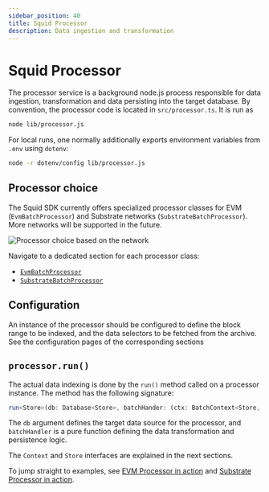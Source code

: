 ```yaml
---
sidebar_position: 40
title: Squid Processor
description: Data ingestion and transformation 
---
```


# Squid Processor

The processor service is a background node.js process responsible for data ingestion, transformation and data persisting into the target database. By convention, the processor code is located in `src/processor.ts`. It is run as 
```bash
node lib/processor.js
```

For local runs, one normally additionally exports environment variables from `.env` using `dotenv`:
```bash
node -r dotenv/config lib/processor.js
```

## Processor choice

The Squid SDK currently offers specialized processor classes for EVM (`EvmBatchProcessor`) and Substrate networks (`SubstrateBatchProcessor`). More networks will be supported in the future.

![Processor choice based on the network](</img/network-choice.png>)

Navigate to a dedicated section for each processor class:

- [`EvmBatchProcessor`](/evm-indexing)
- [`SubstrateBatchProcessor`](/substrate-indexing)

## Configuration

An instance of the processor should be configured to define the block range to be indexed, and the data selectors to be fetched from the archive. See the configuration pages of the corresponding sections

## `processor.run()`

The actual data indexing is done by the `run()` method called on a processor instance. The method has the following signature:

```ts
run<Store>(db: Database<Store>, batchHander: (ctx: BatchContext<Store, Item>) => Promise<void>): void
```

The `db` argument defines the target data source for the processor, and `batchHandler` is a pure function defining the data transformation and persistence logic. 

The `Context` and `Store` interfaces are explained in the next sections.

To jump straight to examples, see [EVM Processor in action](/evm-indexing/batch-processor-in-action) and [Substrate Processor in action](/substrate-indexing/batch-processor-in-action).